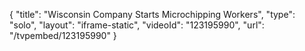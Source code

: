 {
    "title": "Wisconsin Company Starts Microchipping Workers",
    "type": "solo",
    "layout": "iframe-static",
    "videoId": "123195990",
    "url": "\/tvpembed\/123195990"
}